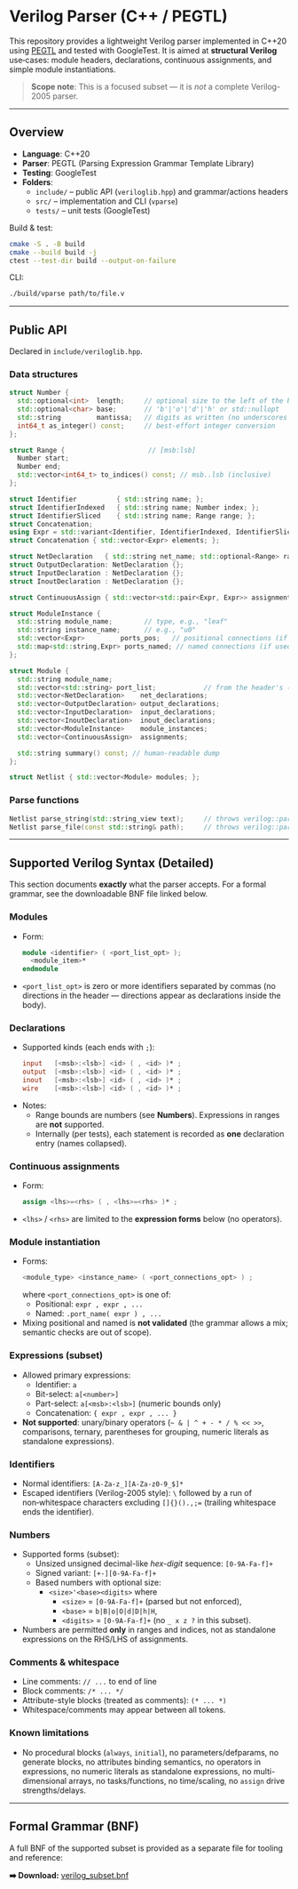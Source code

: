 # Verilog Parser (C++ / PEGTL)

This repository provides a lightweight Verilog parser implemented in C++20 using [PEGTL](https://github.com/taocpp/PEGTL) and tested with GoogleTest. It is aimed at **structural Verilog** use‑cases: module headers, declarations, continuous assignments, and simple module instantiations.

> **Scope note**: This is a focused subset — it is *not* a complete Verilog-2005 parser.

---

## Overview

- **Language**: C++20
- **Parser**: PEGTL (Parsing Expression Grammar Template Library)
- **Testing**: GoogleTest
- **Folders**:  
  - `include/` – public API (`veriloglib.hpp`) and grammar/actions headers  
  - `src/` – implementation and CLI (`vparse`)  
  - `tests/` – unit tests (GoogleTest)

Build & test:
```bash
cmake -S . -B build
cmake --build build -j
ctest --test-dir build --output-on-failure
```

CLI:
```bash
./build/vparse path/to/file.v
```

---

## Public API

Declared in `include/veriloglib.hpp`.

### Data structures

```cpp
struct Number {
  std::optional<int>  length;     // optional size to the left of the base (e.g., 8'hFF) — parsed but not fully enforced
  std::optional<char> base;       // 'b'|'o'|'d'|'h' or std::nullopt
  std::string         mantissa;   // digits as written (no underscores supported)
  int64_t as_integer() const;     // best-effort integer conversion
};

struct Range {                     // [msb:lsb]
  Number start;
  Number end;
  std::vector<int64_t> to_indices() const; // msb..lsb (inclusive)
};

struct Identifier          { std::string name; };
struct IdentifierIndexed   { std::string name; Number index; };                 // a[3]
struct IdentifierSliced    { std::string name; Range range; };                  // a[7:0]
struct Concatenation;                                                          // {a, b[1], c[3:0]}
using Expr = std::variant<Identifier, IdentifierIndexed, IdentifierSliced, std::shared_ptr<Concatenation>>;
struct Concatenation { std::vector<Expr> elements; };

struct NetDeclaration   { std::string net_name; std::optional<Range> range; };
struct OutputDeclaration: NetDeclaration {};
struct InputDeclaration : NetDeclaration {};
struct InoutDeclaration : NetDeclaration {};

struct ContinuousAssign { std::vector<std::pair<Expr, Expr>> assignments; };

struct ModuleInstance {
  std::string module_name;        // type, e.g., "leaf"
  std::string instance_name;      // e.g., "u0"
  std::vector<Expr>         ports_pos;   // positional connections (if used)
  std::map<std::string,Expr> ports_named; // named connections (if used)
};

struct Module {
  std::string module_name;
  std::vector<std::string> port_list;            // from the header's ( ... )
  std::vector<NetDeclaration>    net_declarations;
  std::vector<OutputDeclaration> output_declarations;
  std::vector<InputDeclaration>  input_declarations;
  std::vector<InoutDeclaration>  inout_declarations;
  std::vector<ModuleInstance>    module_instances;
  std::vector<ContinuousAssign>  assignments;

  std::string summary() const; // human-readable dump
};

struct Netlist { std::vector<Module> modules; };
```

### Parse functions

```cpp
Netlist parse_string(std::string_view text);     // throws verilog::parse_error on failure
Netlist parse_file(const std::string& path);     // throws verilog::parse_error on failure
```

---

## Supported Verilog Syntax (Detailed)

This section documents **exactly** what the parser accepts. For a formal grammar, see the downloadable BNF file linked below.

### Modules
- Form:
  ```verilog
  module <identifier> ( <port_list_opt> );
    <module_item>*
  endmodule
  ```
- `<port_list_opt>` is zero or more identifiers separated by commas (no directions in the header — directions appear as declarations inside the body).

### Declarations
- Supported kinds (each ends with `;`):
  ```verilog
  input   [<msb>:<lsb>] <id> ( , <id> )* ;
  output  [<msb>:<lsb>] <id> ( , <id> )* ;
  inout   [<msb>:<lsb>] <id> ( , <id> )* ;
  wire    [<msb>:<lsb>] <id> ( , <id> )* ;
  ```
- Notes:
  - Range bounds are numbers (see **Numbers**). Expressions in ranges are **not** supported.
  - Internally (per tests), each statement is recorded as **one** declaration entry (names collapsed).

### Continuous assignments
- Form:
  ```verilog
  assign <lhs>=<rhs> ( , <lhs>=<rhs> )* ;
  ```
- `<lhs>` / `<rhs>` are limited to the **expression forms** below (no operators).

### Module instantiation
- Forms:
  ```verilog
  <module_type> <instance_name> ( <port_connections_opt> ) ;
  ```
  where `<port_connections_opt>` is one of:
  - Positional: `expr , expr , ...`
  - Named: `.port_name( expr ) , ...`
- Mixing positional and named is **not validated** (the grammar allows a mix; semantic checks are out of scope).

### Expressions (subset)
- Allowed primary expressions:
  - Identifier: `a`
  - Bit-select: `a[<number>]`
  - Part-select: `a[<msb>:<lsb>]` (numeric bounds only)
  - Concatenation: `{ expr , expr , ... }`
- **Not supported**: unary/binary operators (`~ & | ^ + - * / % << >>`, comparisons, ternary, parentheses for grouping, numeric literals as standalone expressions).

### Identifiers
- Normal identifiers: `[A-Za-z_][A-Za-z0-9_$]*`
- Escaped identifiers (Verilog-2005 style): `\` followed by a run of non‑whitespace characters excluding `[]{}().,;=` (trailing whitespace ends the identifier).

### Numbers
- Supported forms (subset):
  - Unsized unsigned decimal-like *hex-digit* sequence: `[0-9A-Fa-f]+`
  - Signed variant: `[+-][0-9A-Fa-f]+`
  - Based numbers with optional size:  
    - `<size>'<base><digits>` where
      - `<size>` = `[0-9A-Fa-f]+` (parsed but not enforced),
      - `<base>` = `b|B|o|O|d|D|h|H`,
      - `<digits>` = `[0-9A-Fa-f]+` (no `_ x z ?` in this subset).
- Numbers are permitted **only** in ranges and indices, not as standalone expressions on the RHS/LHS of assignments.

### Comments & whitespace
- Line comments: `// ...` to end of line
- Block comments: `/* ... */`
- Attribute-style blocks (treated as comments): `(* ... *)`
- Whitespace/comments may appear between all tokens.

### Known limitations
- No procedural blocks (`always`, `initial`), no parameters/defparams, no generate blocks, no attributes binding semantics, no operators in expressions, no numeric literals as standalone expressions, no multi-dimensional arrays, no tasks/functions, no time/scaling, no `assign` drive strengths/delays.

---

## Formal Grammar (BNF)

A full BNF of the supported subset is provided as a separate file for tooling and reference:

**➡️ Download:** [verilog_subset.bnf](verilog_subset.bnf)
